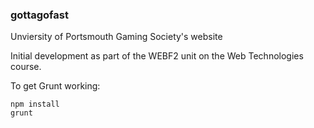 ### gottagofast

Unviersity of Portsmouth Gaming Society's website

Initial development as part of the WEBF2 unit on the Web Technologies course.

To get Grunt working:

	npm install
	grunt
